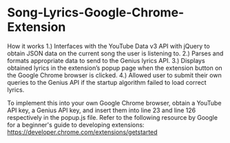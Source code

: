 # Song-Lyrics-Google-Chrome-Extension

How it works
1.) Interfaces with the YouTube Data v3 API with jQuery to obtain JSON data on the current song the user is listening to.
2.) Parses and formats appropriate data to send to the Genius lyrics API.
3.) Displays obtained lyrics in the extension’s popup page when the extension button on the Google Chrome browser is clicked.
4.) Allowed user to submit their own queries to the Genius API if the startup algorithm failed to load correct lyrics.

To implement this into your own Google Chrome browser, obtain a YouTube API key, a Genius API key, and insert them into line 23 and line 126 respectively in the popup.js file. Refer to the following resource by Google for a beginner's guide to developing extensions: https://developer.chrome.com/extensions/getstarted

